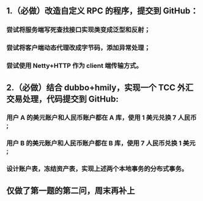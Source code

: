## 1.（必做）改造自定义 RPC 的程序，提交到 GitHub：

### 尝试将服务端写死查找接口实现类变成泛型和反射；
### 尝试将客户端动态代理改成字节码，添加异常处理；
### 尝试使用 Netty+HTTP 作为 client 端传输方式。

## 2.（必做）结合 dubbo+hmily，实现一个 TCC 外汇交易处理，代码提交到 GitHub:
### 用户 A 的美元账户和人民币账户都在 A 库，使用 1 美元兑换 7 人民币 ;
### 用户 B 的美元账户和人民币账户都在 B 库，使用 7 人民币兑换 1 美元 ;
### 设计账户表，冻结资产表，实现上述两个本地事务的分布式事务。

## 仅做了第一题的第二问，周末再补上
